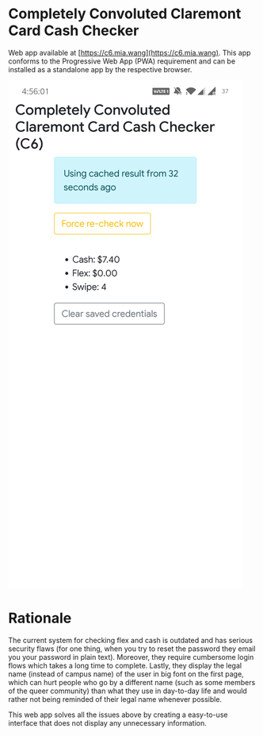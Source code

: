 # Completely Convoluted Claremont Card Cash Checker

Web app available at [https://c6.mia.wang](https://c6.mia.wang). This app conforms to the 
Progressive Web App (PWA) requirement and can be installed as a standalone app by the 
respective browser. 

![screenshot](screenshot.jpg)

# Rationale 

The current system for checking flex and cash is outdated and has serious security flaws
(for one thing, when you try to reset the password they email you your password in plain
text). Moreover, they require cumbersome login flows which takes a long time to complete.
Lastly, they display the legal name (instead of campus name) of the user in big font on 
the first page, which can hurt people who go by a different name (such as some members 
of the queer community) than what they use in day-to-day life and would rather not being
reminded of their legal name whenever possible.  

This web app solves all the issues above by creating a easy-to-use interface that does not
display any unnecessary information.
